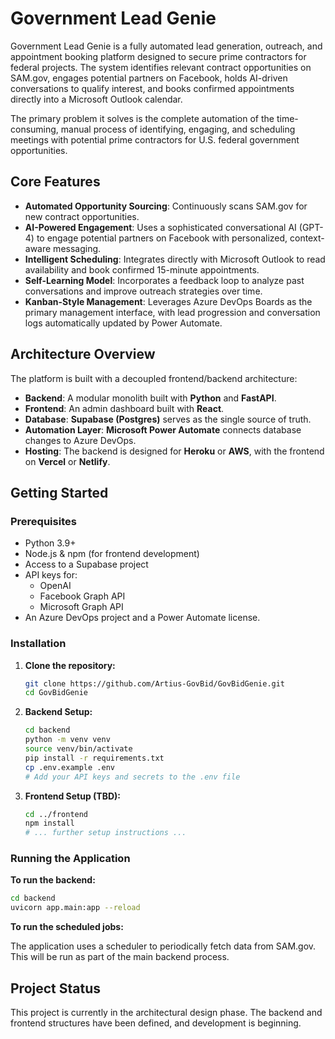 # Government Lead Genie

Government Lead Genie is a fully automated lead generation, outreach, and appointment booking platform designed to secure prime contractors for federal projects. The system identifies relevant contract opportunities on SAM.gov, engages potential partners on Facebook, holds AI-driven conversations to qualify interest, and books confirmed appointments directly into a Microsoft Outlook calendar.

The primary problem it solves is the complete automation of the time-consuming, manual process of identifying, engaging, and scheduling meetings with potential prime contractors for U.S. federal government opportunities.

## Core Features

- **Automated Opportunity Sourcing**: Continuously scans SAM.gov for new contract opportunities.
- **AI-Powered Engagement**: Uses a sophisticated conversational AI (GPT-4) to engage potential partners on Facebook with personalized, context-aware messaging.
- **Intelligent Scheduling**: Integrates directly with Microsoft Outlook to read availability and book confirmed 15-minute appointments.
- **Self-Learning Model**: Incorporates a feedback loop to analyze past conversations and improve outreach strategies over time.
- **Kanban-Style Management**: Leverages Azure DevOps Boards as the primary management interface, with lead progression and conversation logs automatically updated by Power Automate.

## Architecture Overview

The platform is built with a decoupled frontend/backend architecture:

- **Backend**: A modular monolith built with **Python** and **FastAPI**.
- **Frontend**: An admin dashboard built with **React**.
- **Database**: **Supabase (Postgres)** serves as the single source of truth.
- **Automation Layer**: **Microsoft Power Automate** connects database changes to Azure DevOps.
- **Hosting**: The backend is designed for **Heroku** or **AWS**, with the frontend on **Vercel** or **Netlify**.

## Getting Started

### Prerequisites

- Python 3.9+
- Node.js & npm (for frontend development)
- Access to a Supabase project
- API keys for:
  - OpenAI
  - Facebook Graph API
  - Microsoft Graph API
- An Azure DevOps project and a Power Automate license.

### Installation

1. **Clone the repository:**

    ```sh
    git clone https://github.com/Artius-GovBid/GovBidGenie.git
    cd GovBidGenie
    ```

2. **Backend Setup:**

    ```sh
    cd backend
    python -m venv venv
    source venv/bin/activate
    pip install -r requirements.txt
    cp .env.example .env
    # Add your API keys and secrets to the .env file
    ```

3. **Frontend Setup (TBD):**

    ```sh
    cd ../frontend
    npm install
    # ... further setup instructions ...
    ```

### Running the Application

**To run the backend:**

```sh
cd backend
uvicorn app.main:app --reload
```

**To run the scheduled jobs:**

The application uses a scheduler to periodically fetch data from SAM.gov. This will be run as part of the main backend process.

## Project Status

This project is currently in the architectural design phase. The backend and frontend structures have been defined, and development is beginning.
